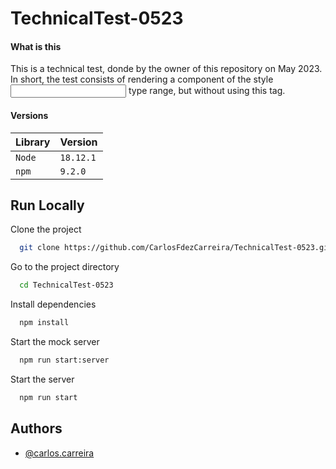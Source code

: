 # TechnicalTest-0523

#### What is this
This is a technical test, donde by the owner of this repository on May 2023. 
In short, the test consists of rendering a component of the style <input> type range, but without using this tag.

#### Versions
  
| Library   | Version  |
| :-------- | :------- |
| `Node`    | `18.12.1`|
| `npm`     | `9.2.0`  |

## Run Locally

Clone the project

```bash
  git clone https://github.com/CarlosFdezCarreira/TechnicalTest-0523.git
```

Go to the project directory

```bash
  cd TechnicalTest-0523
```

Install dependencies

```bash
  npm install
```

Start the mock server

```bash
  npm run start:server
```


Start the server

```bash
  npm run start
```


## Authors

- [@carlos.carreira](https://github.com/CarlosFdezCarreira)